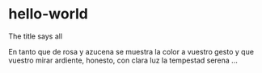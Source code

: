 # hello-world
The title says all

En tanto que de rosa y azucena
se muestra la color a vuestro gesto
y que vuestro mirar ardiente, honesto,
con clara luz la tempestad serena
...

